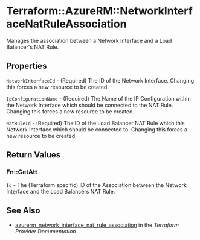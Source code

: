 # Terraform::AzureRM::NetworkInterfaceNatRuleAssociation

Manages the association between a Network Interface and a Load Balancer's NAT Rule.

## Properties

`NetworkInterfaceId` - (Required) The ID of the Network Interface. Changing this forces a new resource to be created.

`IpConfigurationName` - (Required) The Name of the IP Configuration within the Network Interface which should be connected to the NAT Rule. Changing this forces a new resource to be created.

`NatRuleId` - (Required) The ID of the Load Balancer NAT Rule which this Network Interface which should be connected to. Changing this forces a new resource to be created.


## Return Values

### Fn::GetAtt

`Id` - The (Terraform specific) ID of the Association between the Network Interface and the Load Balancers NAT Rule.

## See Also

* [azurerm_network_interface_nat_rule_association](https://www.terraform.io/docs/providers/azurerm/r/network_interface_nat_rule_association.html) in the _Terraform Provider Documentation_